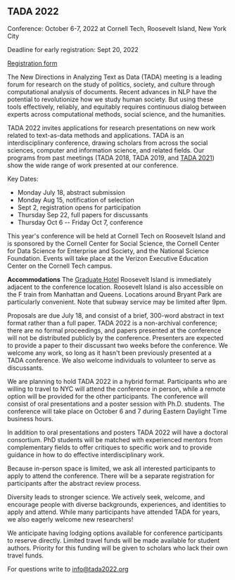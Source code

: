 ## TADA 2022

Conference: October 6-7, 2022 at Cornell Tech, Roosevelt Island, New York City

Deadline for early registration: Sept 20, 2022

[Registration form](https://www.eventbrite.com/e/text-as-data-conference-2022-registration-412924306717)

The New Directions in Analyzing Text as Data (TADA) meeting is a leading forum for research on the study of politics, society, and culture through computational analysis of documents. Recent advances in NLP have the potential to revolutionize how we study human society. But using these tools effectively, reliably, and equitably requires continuous dialog between experts across computational methods, social science, and the humanities. 

TADA 2022 invites applications for research presentations on new work related to text-as-data methods and applications. TADA is an interdisciplinary conference, drawing scholars from across the social sciences, computer and information science, and related fields. Our programs from past meetings (TADA 2018, TADA 2019, and [TADA 2021](https://tada2021.org)) show the wide range of work presented at our conference.

Key Dates:
* Monday July 18, abstract submission
* Monday Aug 15, notification of selection
* Sept 2, registration opens for participation
* Thursday Sep 22, full papers for discussants
* Thursday Oct 6 -- Friday Oct 7, conference

This year's conference will be held at Cornell Tech on Roosevelt Island and is sponsored by the Cornell Center for Social Science, the Cornell Center for Data Science for Enterprise and Society, and the National Science Foundation. Events will take place at the Verizon Executive Education Center on the Cornell Tech campus.

**Accommodations** The [Graduate Hotel](https://www.graduatehotels.com/roosevelt-island/) Roosevelt Island is immediately adjacent to the conference location. Roosevelt Island is also accessible on the F train from Manhattan and Queens. Locations around Bryant Park are particularly convenient. Note that subway service may be limited after 9pm.

Proposals are due July 18, and consist of a brief, 300-word abstract in text format rather than a full paper. TADA 2022 is a non-archival conference; there are no formal proceedings, and papers presented at the conference will not be distributed publicly by the conference. Presenters are expected to provide a paper to their discussant two weeks before the conference. We welcome any work, so long as it hasn't been previously presented at a TADA conference. We also welcome individuals to volunteer to serve as discussants.

We are planning to hold TADA 2022 in a hybrid format. Participants who are willing to travel to NYC will attend the conference in person, while a remote option will be provided for the other participants. The conference will consist of oral presentations and a poster session with Ph.D. students. The conference will take place on October 6 and 7 during Eastern Daylight Time business hours.

In addition to oral presentations and posters TADA 2022 will have a doctoral consortium. PhD students will be matched with experienced mentors from complementary fields to offer critiques to specific work and to provide guidance in how to do effective interdisciplinary work.

Because in-person space is limited, we ask all interested participants to apply to attend the conference. There will be a separate registration for participants after the abstract review process. 

Diversity leads to stronger science. We actively seek, welcome, and encourage people with diverse backgrounds, experiences, and identities to apply and attend. While many participants have attended TADA for years, we also eagerly welcome new researchers!

We anticipate having lodging options available for conference participants to reserve directly. Limited travel funds will be made available for student authors. Priority for this funding will be given to scholars who lack their own travel funds.

For questions write to info@tada2022.org

